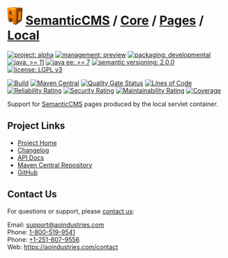 # [<img src="ao-logo.png" alt="AO Logo" width="35" height="40">](https://github.com/ao-apps) [SemanticCMS](https://github.com/ao-apps/semanticcms) / [Core](https://github.com/ao-apps/semanticcms-core) / [Pages](https://github.com/ao-apps/semanticcms-core-pages) / [Local](https://github.com/ao-apps/semanticcms-core-pages-local)

[![project: alpha](https://semanticcms.com/ao-badges/project-alpha.svg)](https://aoindustries.com/life-cycle#project-alpha)
[![management: preview](https://semanticcms.com/ao-badges/management-preview.svg)](https://aoindustries.com/life-cycle#management-preview)
[![packaging: developmental](https://semanticcms.com/ao-badges/packaging-developmental.svg)](https://aoindustries.com/life-cycle#packaging-developmental)  
[![java: &gt;= 11](https://semanticcms.com/ao-badges/java-11.svg)](https://docs.oracle.com/en/java/javase/11/)
[![java ee: &gt;= 7](https://semanticcms.com/ao-badges/javaee-7.svg)](https://docs.oracle.com/javaee/7/)
[![semantic versioning: 2.0.0](https://semanticcms.com/ao-badges/semver-2.0.0.svg)](http://semver.org/spec/v2.0.0.html)
[![license: LGPL v3](https://semanticcms.com/ao-badges/license-lgpl-3.0.svg)](https://www.gnu.org/licenses/lgpl-3.0)

[![Build](https://github.com/ao-apps/semanticcms-core-pages-local/workflows/Build/badge.svg?branch=master)](https://github.com/ao-apps/semanticcms-core-pages-local/actions?query=workflow%3ABuild)
[![Maven Central](https://maven-badges.herokuapp.com/maven-central/com.semanticcms/semanticcms-core-pages-local/badge.svg)](https://maven-badges.herokuapp.com/maven-central/com.semanticcms/semanticcms-core-pages-local)
[![Quality Gate Status](https://sonarcloud.io/api/project_badges/measure?branch=master&project=com.semanticcms%3Asemanticcms-core-pages-local&metric=alert_status)](https://sonarcloud.io/dashboard?branch=master&id=com.semanticcms%3Asemanticcms-core-pages-local)
[![Lines of Code](https://sonarcloud.io/api/project_badges/measure?branch=master&project=com.semanticcms%3Asemanticcms-core-pages-local&metric=ncloc)](https://sonarcloud.io/component_measures?branch=master&id=com.semanticcms%3Asemanticcms-core-pages-local&metric=ncloc)  
[![Reliability Rating](https://sonarcloud.io/api/project_badges/measure?branch=master&project=com.semanticcms%3Asemanticcms-core-pages-local&metric=reliability_rating)](https://sonarcloud.io/component_measures?branch=master&id=com.semanticcms%3Asemanticcms-core-pages-local&metric=Reliability)
[![Security Rating](https://sonarcloud.io/api/project_badges/measure?branch=master&project=com.semanticcms%3Asemanticcms-core-pages-local&metric=security_rating)](https://sonarcloud.io/component_measures?branch=master&id=com.semanticcms%3Asemanticcms-core-pages-local&metric=Security)
[![Maintainability Rating](https://sonarcloud.io/api/project_badges/measure?branch=master&project=com.semanticcms%3Asemanticcms-core-pages-local&metric=sqale_rating)](https://sonarcloud.io/component_measures?branch=master&id=com.semanticcms%3Asemanticcms-core-pages-local&metric=Maintainability)
[![Coverage](https://sonarcloud.io/api/project_badges/measure?branch=master&project=com.semanticcms%3Asemanticcms-core-pages-local&metric=coverage)](https://sonarcloud.io/component_measures?branch=master&id=com.semanticcms%3Asemanticcms-core-pages-local&metric=Coverage)

Support for [SemanticCMS](https://github.com/ao-apps/semanticcms) pages produced by the local servlet container.

## Project Links
* [Project Home](https://semanticcms.com/core/pages/local/)
* [Changelog](https://semanticcms.com/core/pages/local/changelog)
* [API Docs](https://semanticcms.com/core/pages/local/apidocs/)
* [Maven Central Repository](https://central.sonatype.com/search?namespace=com.semanticcms&q=a%3Asemanticcms-core-pages-local)
* [GitHub](https://github.com/ao-apps/semanticcms-core-pages-local)

## Contact Us
For questions or support, please [contact us](https://aoindustries.com/contact):

Email: [support@aoindustries.com](mailto:support@aoindustries.com)  
Phone: [1-800-519-9541](tel:1-800-519-9541)  
Phone: [+1-251-607-9556](tel:+1-251-607-9556)  
Web: https://aoindustries.com/contact
